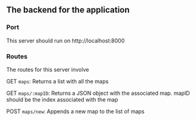 ## The backend for the application

### Port
This server should run on http://localhost:8000

### Routes

The routes for this server involve

GET `maps`: Returns a list with all the maps

GET `maps/:mapID`: Returns a JSON object with the associated map. mapID should be the index associated with the map

POST `maps/new`: Appends a new map to the list of maps
